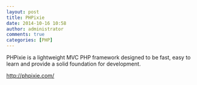 ```yaml
---
layout: post
title: PHPixie
date: 2014-10-16 10:58
author: administrator
comments: true
categories: [PHP]
---
```

PHPixie is a lightweight MVC PHP framework designed to be fast, easy to learn and provide a solid foundation for development.

<a href="http://phpixie.com/" target="_blank">http://phpixie.com/</a>
